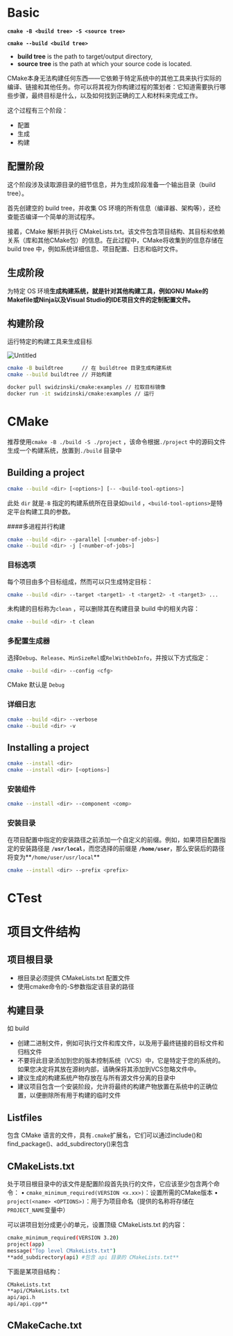 # Basic

**`cmake -B <build tree> -S <source tree>`**

**`cmake --build <build tree>`**

- **build tree** is the path to target/output directory,
- **source tree** is the path at which your source code is located.

CMake本身无法构建任何东西——它依赖于特定系统中的其他工具来执行实际的编译、链接和其他任务。你可以将其视为你构建过程的策划者：它知道需要执行哪些步骤，最终目标是什么，以及如何找到正确的工人和材料来完成工作。

这个过程有三个阶段：

- 配置
- 生成
- 构建

## 配置阶段

这个阶段涉及读取源目录的细节信息，并为生成阶段准备一个输出目录（build tree）。

首先创建空的 build tree，并收集 OS 环境的所有信息（编译器、架构等），还检查能否编译一个简单的测试程序。

接着，CMake 解析并执行 CMakeLists.txt。该文件包含项目结构、其目标和依赖关系（库和其他CMake包）的信息。在此过程中，CMake将收集到的信息存储在 build tree 中，例如系统详细信息、项目配置、日志和临时文件。

## 生成阶段

为特定 OS 环境**生成构建系统，就是针对其他构建工具，例如GNU Make的Makefile或Ninja以及Visual Studio的IDE项目文件的定制配置文件。**

## 构建阶段

运行特定的构建工具来生成目标

![Untitled](https://prod-files-secure.s3.us-west-2.amazonaws.com/92882367-3ea8-472a-880f-875f6ab3b8d4/5fce4fcb-27f0-44db-90ec-69847e82915a/Untitled.png)

```bash
cmake -B buildtree      // 在 buildtree 目录生成构建系统
cmake --build buildtree // 开始构建

docker pull swidzinski/cmake:examples // 拉取目标镜像
docker run -it swidzinski/cmake:examples // 运行
```

# CMake

推荐使用`cmake -B ./build -S ./project` ，该命令根据`./project` 中的源码文件生成一个构建系统，放置到`./build` 目录中

## Building a project

```bash
cmake --build <dir> [<options>] [-- <build-tool-options>]
```

此处 `dir` 就是`-B` 指定的构建系统所在目录如`build` ，`<build-tool-options>`是特定平台构建工具的参数。

####多进程并行构建

```bash
cmake --build <dir> --parallel [<number-of-jobs>]
cmake --build <dir> -j [<number-of-jobs>]
```

### 目标选项

每个项目由多个目标组成，然而可以只生成特定目标：

```bash
cmake --build <dir> --target <target1> -t <target2> -t <target3> ...
```

未构建的目标称为`clean` ，可以删除其在构建目录 build 中的相关内容：

```bash
cmake --build <dir> -t clean
```

### 多配置生成器

选择`Debug`、`Release`、`MinSizeRel`或`RelWithDebInfo`，并按以下方式指定：

```bash
cmake --build <dir> --config <cfg>
```

CMake 默认是 `Debug`

### 详细日志

```bash
cmake --build <dir> --verbose
cmake --build <dir> -v
```

## Installing a project

```bash
cmake --install <dir>
cmake --install <dir> [<options>]
```

### 安装组件

```bash
cmake --install <dir> --component <comp>
```

### 安装目录

在项目配置中指定的安装路径之前添加一个自定义的前缀。例如，如果项目配置指定的安装路径是 **`/usr/local`**，而您选择的前缀是 **`/home/user`**，那么安装后的路径将变为**`/home/user/usr/local`**

```bash
cmake --install <dir> --prefix <prefix>
```

# CTest

# 项目文件结构

## 项目根目录

- 根目录必须提供 CMakeLists.txt 配置文件
- 使用cmake命令的-S参数指定该目录的路径

## 构建目录

如 build

- 创建二进制文件，例如可执行文件和库文件，以及用于最终链接的目标文件和归档文件
- 不要将此目录添加到您的版本控制系统（VCS）中，它是特定于您的系统的。如果您决定将其放在源树内部，请确保将其添加到VCS忽略文件中。
- 建议生成的构建系统产物存放在与所有源文件分离的目录中
- 建议项目包含一个安装阶段，允许将最终的构建产物放置在系统中的正确位置，以便删除所有用于构建的临时文件

## Listfiles

包含 CMake 语言的文件，具有`.cmake`扩展名，它们可以通过include()和find_package()、add_subdirectory()来包含

## CMakeLists.txt

处于项目根目录中的该文件是配置阶段首先执行的文件，它应该至少包含两个命令： • `cmake_minimum_required(VERSION <x.xx>)`：设置所需的CMake版本 • `project(<name> <OPTIONS>)`：用于为项目命名（提供的名称将存储在`PROJECT_NAME`变量中）

可以讲项目划分成更小的单元，设置顶级 CMakeLists.txt 的内容：

```bash
cmake_minimum_required(VERSION 3.20)
project(app)
message("Top level CMakeLists.txt")
**add_subdirectory(api) #包含 api 目录的 CMakeLists.txt**
```

下面是某项目结构：

```bash
CMakeLists.txt
**api/CMakeLists.txt
api/api.h
api/api.cpp**
```

## CMakeCache.txt